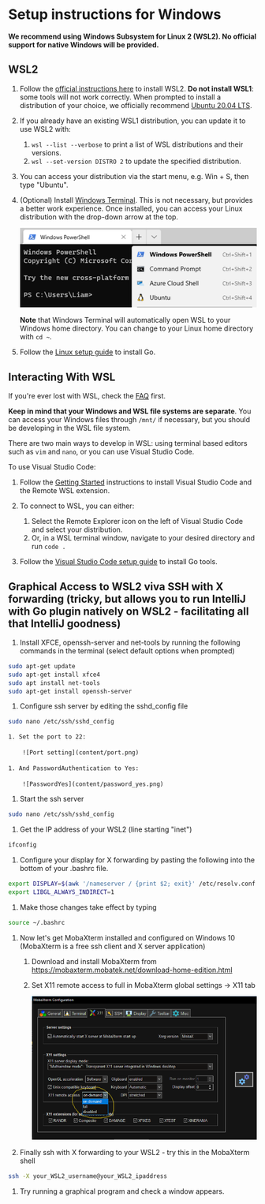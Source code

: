 # Setup instructions for Windows

**We recommend using Windows Subsystem for Linux 2 (WSL2). No official support for native Windows will be provided.**

## WSL2

1. Follow the [official instructions here](https://docs.microsoft.com/en-us/windows/wsl/install-win10) to install WSL2. **Do not install WSL1**: some tools will not work correctly. When prompted to install a distribution of your choice, we officially recommend [Ubuntu 20.04 LTS](https://www.microsoft.com/store/apps/9n6svws3rx71).

1. If you already have an existing WSL1 distribution, you can update it to use WSL2 with:
        
    1. `wsl --list --verbose` to print a list of WSL distributions and their versions.
    1. `wsl --set-version DISTRO 2` to update the specified distribution.

1. You can access your distribution via the start menu, e.g. Win + S, then type "Ubuntu".

1. (Optional) Install [Windows Terminal](https://www.microsoft.com/en-gb/p/windows-terminal/9n0dx20hk701). This is not necessary, but provides a better work experience. Once installed, you can access your Linux distribution with the drop-down arrow at the top.  

    ![Windows Terminal Drop Down](content/windows-terminal.png)

    **Note** that Windows Terminal will automatically open WSL to your Windows home directory. You can change to your Linux home directory with `cd ~`.

1. Follow the [Linux setup guide](./linux.md) to install Go.

## Interacting With WSL

If you're ever lost with WSL, check the [FAQ](https://docs.microsoft.com/en-us/windows/wsl/faq) first.

**Keep in mind that your Windows and WSL file systems are separate**. You can access your Windows files through `/mnt/` if necessary, but you should be developing in the WSL file system.

There are two main ways to develop in WSL: using terminal based editors such as `vim` and `nano`, or you can use Visual Studio Code.  

To use Visual Studio Code:

1. Follow the [Getting Started](https://code.visualstudio.com/docs/remote/wsl#_getting-started) instructions to install Visual Studio Code and the Remote WSL extension. 

1. To connect to WSL, you can either:
    1. Select the Remote Explorer icon on the left of Visual Studio Code and select your distribution.
    1. Or, in a WSL terminal window, navigate to your desired directory and run `code .` 

1. Follow the [Visual Studio Code setup guide](/editors/vscode.md) to install Go tools.

## Graphical Access to WSL2 viva SSH with X forwarding (tricky, but allows you to run IntelliJ with Go plugin natively on WSL2 - facilitating all that IntelliJ goodness)

1. Install XFCE, openssh-server and net-tools by running the following commands in the terminal (select default options when prompted)
```bash
sudo apt-get update 
sudo apt-get install xfce4
sudo apt install net-tools       
sudo apt-get install openssh-server 
```

1. Configure ssh server by editing the sshd_config file
```bash
sudo nano /etc/ssh/sshd_config
```

	1. Set the port to 22:
	
		![Port setting](content/port.png)

	1. And PasswordAuthentication to Yes:
	
		![PasswordYes](content/password_yes.png)

1. Start the ssh server
```bash
sudo nano /etc/ssh/sshd_config
```

1. Get the IP address of your WSL2 (line starting "inet") 
```bash
ifconfig
```

1. Configure your display for X forwarding by pasting the following into the bottom of your .bashrc file. 

```bash
export DISPLAY=$(awk '/nameserver / {print $2; exit}' /etc/resolv.conf 2>/dev/null):0
export LIBGL_ALWAYS_INDIRECT=1
```

1. Make those changes take effect by typing
```bash
source ~/.bashrc
```

1. Now let's get MobaXterm installed and configured on Windows 10 (MobaXterm is a free ssh client and X server application)
	1. Download and install MobaXterm from https://mobaxterm.mobatek.net/download-home-edition.html
	1. Set X11 remote access to full in MobaXterm global settings -> X11 tab
		
		![mobaxterm](content/mobaxterm.png)
		
1. Finally ssh with X forwarding to your WSL2 - try this in the MobaXterm shell

```bash
ssh -X your_WSL2_username@your_WSL2_ipaddress
```

1. Try running a graphical program and check a window appears. 
